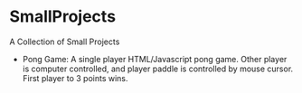 # SmallProjects
A Collection of Small Projects
- Pong Game: A single player HTML/Javascript pong game. Other player is computer controlled, and player paddle is controlled by mouse cursor. First player to 3 points wins. 
